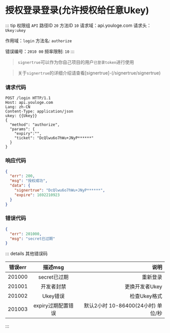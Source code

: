 # 授权登录登录(允许授权给任意Ukey)
::: tip 权限组 `API` 路径ID `20` 方法ID `10`
请求域：api.youloge.com 请求头：`Ukey:ukey`

作用域：`login`  方法名: `authorize`

错误编号：`2010 00` 频率限制: `10` 
:::

> `signertrue`可以作为你自己项目的用户`已登录token`进行使用

> 关于`signertrue`的详细介绍请查看[signertrue]-(/signertrue/signertrue)


### 请求代码
``` http
POST /login HTTP/1.1
Host: api.youloge.com
Lang: zh-CN
Content-Type: application/json
ukey: {{Ukey}}
{
  "method": "authorize",
  "params": {
    "expiry":"",
    "ticket": "DcQlwu6o7hWu+JNyP******"
  }
}
```
### 响应代码
``` json
{
  "err": 200,
  "msg": "授权成功",
  "data": {
    "signertrue": "DcQlwu6o7hWu+JNyP******",
    "expire": 1692210923
  }
}
```
### 错误代码
``` json
{
  "err": 201000,
  "msg": "secret已过期"
}
```

::: details 其他错误码

| 错误err        |      描述msg      |  说明 |
| ------------- | :-----------: | ----: |
| 201000      | secret已过期 | 重新登录 |
| 201001      |   开发者封禁    |   更换开发者Ukey |
| 201002 |   Ukey错误    |    检查Ukey格式 |
| 201003 |   expiry过期配置错误  |   默认2小时 10-86400(24小时) 单位/秒 |


:::




